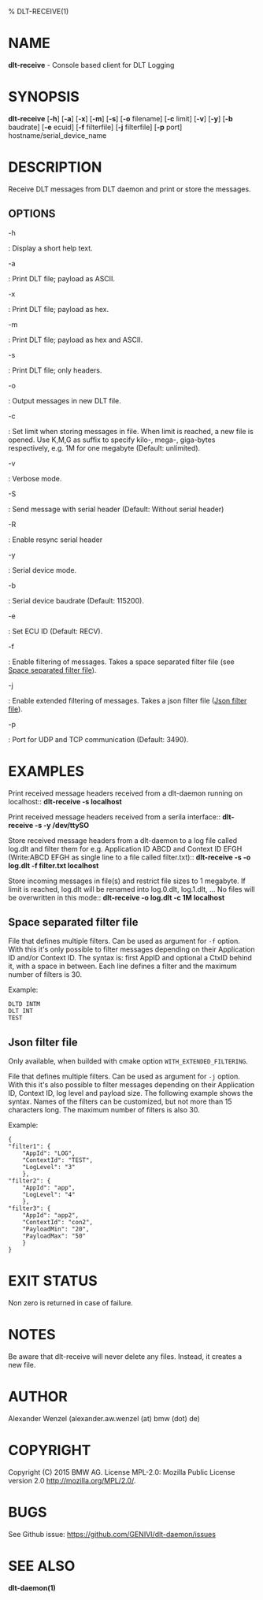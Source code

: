 % DLT-RECEIVE(1)

# NAME

**dlt-receive** - Console based client for DLT Logging

# SYNOPSIS

**dlt-receive** \[**-h**\] \[**-a**\] \[**-x**\] \[**-m**\] \[**-s**\] \[**-o** filename\] \[**-c** limit\] \[**-v**\] \[**-y**\] \[**-b** baudrate\] \[**-e** ecuid\] \[**-f** filterfile\] \[**-j** filterfile\] \[**-p** port\] hostname/serial_device_name

# DESCRIPTION

Receive DLT messages from DLT daemon and print or store the messages.

## OPTIONS

-h

: Display a short help text.

-a

: Print DLT file; payload as ASCII.

-x

:   Print DLT file; payload as hex.

-m

:   Print DLT file; payload as hex and ASCII.

-s

:   Print DLT file; only headers.

-o

:   Output messages in new DLT file.

-c

:   Set limit when storing messages in file. When limit is reached, a new file is opened. Use K,M,G as suffix to specify kilo-, mega-, giga-bytes respectively, e.g. 1M for one megabyte (Default: unlimited).

-v

:   Verbose mode.

-S

:   Send message with serial header (Default: Without serial header)

-R

:   Enable resync serial header

-y

:   Serial device mode.

-b

:   Serial device baudrate (Default: 115200).

-e

:   Set ECU ID (Default: RECV).

-f

:   Enable filtering of messages. Takes a space separated filter file (see [Space separated filter file](#Space-separated-filter-file)).

-j

:   Enable extended filtering of messages. Takes a json filter file ([Json filter file](#Json-filter-file)).

-p

:   Port for UDP and TCP communication (Default: 3490).
# EXAMPLES

Print received message headers received from a dlt-daemon running on localhost::
    **dlt-receive -s localhost**

Print received message headers received from a serila interface::
    **dlt-receive -s -y /dev/ttySO**

Store received message headers from a dlt-daemon to a log file called log.dlt and filter them for e.g. Application ID ABCD and Context ID EFGH (Write:ABCD EFGH as single line to a file called filter.txt)::
    **dlt-receive -s -o log.dlt -f filter.txt localhost**

Store incoming messages in file(s) and restrict file sizes to 1 megabyte. If limit is reached, log.dlt will be renamed into log.0.dlt, log.1.dlt, ... No files will be overwritten in this mode::
    **dlt-receive -o log.dlt -c 1M localhost**

## Space separated filter file
File that defines multiple filters. Can be used as argument for `-f` option. With this it's only possible to filter messages depending on their Application ID and/or Context ID. The syntax is: first AppID and optional a CtxID behind it, with a space in between. Each line defines a filter and the maximum number of filters is 30.

Example:
```
DLTD INTM
DLT INT
TEST
```

## Json filter file
Only available, when builded with cmake option `WITH_EXTENDED_FILTERING`.

File that defines multiple filters. Can be used as argument for `-j` option. With this it's also possible to filter messages depending on their Application ID, Context ID, log level and payload size. The following example shows the syntax. Names of the filters can be customized, but not more than 15 characters long. The maximum number of filters is also 30.

Example:
```
{
"filter1": {
    "AppId": "LOG",
    "ContextId": "TEST",
    "LogLevel": "3"
    },
"filter2": {
    "AppId": "app",
    "LogLevel": "4"
    },
"filter3": {
    "AppId": "app2",
    "ContextId": "con2",
    "PayloadMin": "20",
    "PayloadMax": "50"
    }
}
```
# EXIT STATUS

Non zero is returned in case of failure.

# NOTES

Be aware that dlt-receive will never delete any files. Instead, it creates a new file.

# AUTHOR

Alexander Wenzel (alexander.aw.wenzel (at) bmw (dot) de)

# COPYRIGHT

Copyright (C) 2015 BMW AG. License MPL-2.0: Mozilla Public License version 2.0 <http://mozilla.org/MPL/2.0/>.

# BUGS

See Github issue: <https://github.com/GENIVI/dlt-daemon/issues>

# SEE ALSO

**dlt-daemon(1)**
